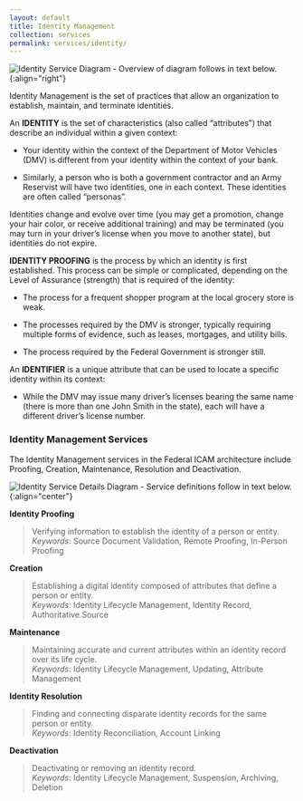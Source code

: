 ```yaml
---
layout: default
title: Identity Management
collection: services
permalink: services/identity/
---
```

![Identity Service Diagram - Overview of diagram follows in text below.]({{site.baseurl}}../img/Identity.png){:align="right"}

Identity Management is the set of practices that allow an
organization to establish, maintain, and terminate identities.

An **IDENTITY** is the set of characteristics (also called
“attributes”) that describe an individual within a given
context:

* Your identity within the context of the Department of
Motor Vehicles (DMV) is different from your identity
within the context of your bank.

* Similarly, a person who is both a government
contractor and an Army Reservist will have two
identities, one in each context. These identities are
often called “personas”.

Identities change and evolve over time (you may get a
promotion, change your hair color, or receive additional
training) and may be terminated (you may turn in your
driver’s license when you move to another state), but
identities do not expire.

**IDENTITY PROOFING** is the process by which an identity is
first established. This process can be simple or complicated,
depending on the Level of Assurance (strength) that is
required of the identity:

* The process for a frequent shopper program at the
local grocery store is weak.

* The processes required by the DMV is stronger,
typically requiring multiple forms of evidence, such as
leases, mortgages, and utility bills.

* The process required by the Federal Government is
stronger still.

An **IDENTIFIER** is a unique attribute that can be used to
locate a specific identity within its context:

* While the DMV may issue many driver’s licenses bearing
the same name (there is more than one John Smith in
the state), each will have a different driver’s license
number.

### Identity Management Services
The Identity Management services in the Federal ICAM architecture include Proofing, Creation, Maintenance, Resolution and Deactivation.

![Identity Service Details Diagram - Service definitions follow in text below.]({{site.baseurl}}/img/identity_services_detailed.png){:align="center"}

**Identity Proofing**  

> Verifying information to establish the identity of a person or entity.  
_Keywords_: Source Document Validation, Remote Proofing, In-Person Proofing

**Creation**  

> Establishing a digital identity composed of attributes that define a person or entity.  
_Keywords_: Identity Lifecycle Management, Identity Record, Authoritative Source  

**Maintenance**  

> Maintaining accurate and current attributes within an identity record over its life cycle.  
_Keywords_: Identity Lifecycle Management, Updating, Attribute Management  

**Identity Resolution**  

> Finding and connecting disparate identity records for the same person or entity.  
_Keywords_: Identity Reconciliation, Account Linking  

**Deactivation**  

> Deactivating or removing an identity record.  
_Keywords_: Identity Lifecycle Management, Suspension, Archiving, Deletion
